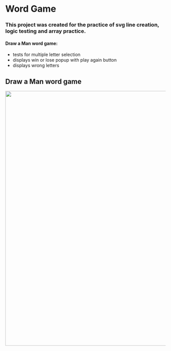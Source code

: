 # Word Game

### This project was created for the practice of svg line creation, logic testing and array practice.

#### Draw a Man word game:

- tests for multiple letter selection
- displays win or lose popup with play again button
- displays wrong letters

## Draw a Man word game

<img src="https://imgur.com/TggZ7bo" width="800">
